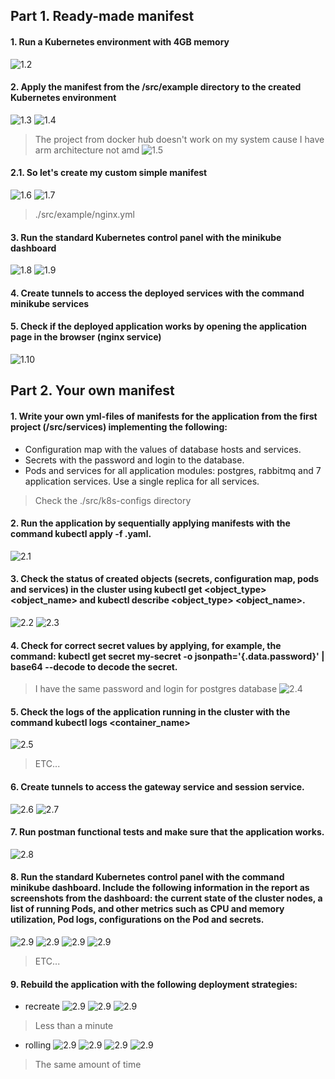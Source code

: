 ## Part 1. Ready-made manifest

#### 1. Run a Kubernetes environment with 4GB memory
![1.2](./images/part_1/1.2.png)

#### 2. Apply the manifest from the /src/example directory to the created Kubernetes environment
![1.3](./images/part_1/1.3.png)
![1.4](./images/part_1/1.4.png)

> The project from docker hub doesn't work on my system cause I have arm architecture not amd
![1.5](./images/part_1/1.5.png)
#### 2.1. So let's create my custom simple manifest
![1.6](./images/part_1/1.6.png)
![1.7](./images/part_1/1.7.png)
> ./src/example/nginx.yml

#### 3. Run the standard Kubernetes control panel with the minikube dashboard
![1.8](./images/part_1/1.8.png)
![1.9](./images/part_1/1.9.png)

#### 4. Create tunnels to access the deployed services with the command minikube services
#### 5. Check if the deployed application works by opening the application page in the browser (nginx service)
![1.10](./images/part_1/1.10.png)

## Part 2. Your own manifest

#### 1. Write your own yml-files of manifests for the application from the first project (/src/services) implementing the following:
- Configuration map with the values of database hosts and services.
- Secrets with the password and login to the database.
- Pods and services for all application modules: postgres, rabbitmq and 7 application services. Use a single replica for all services.
> Check the ./src/k8s-configs directory

#### 2. Run the application by sequentially applying manifests with the command kubectl apply -f <manifest>.yaml.
![2.1](./images/part_2/2.1.png)

#### 3. Check the status of created objects (secrets, configuration map, pods and services) in the cluster using kubectl get <object_type> <object_name> and kubectl describe <object_type> <object_name>. 
![2.2](./images/part_2/2.2.png)
![2.3](./images/part_2/2.3.png)

#### 4. Check for correct secret values by applying, for example, the command: kubectl get secret my-secret -o jsonpath='{.data.password}' | base64 --decode to decode the secret.
> I have the same password and login for postgres database 
![2.4](./images/part_2/2.4.png)

#### 5. Check the logs of the application running in the cluster with the command kubectl logs <container_name>
![2.5](./images/part_2/2.5.png)
> ETC...

#### 6. Create tunnels to access the gateway service and session service.
![2.6](./images/part_2/2.6.png)
![2.7](./images/part_2/2.7.png)

#### 7. Run postman functional tests and make sure that the application works.
![2.8](./images/part_2/2.8.png)

#### 8. Run the standard Kubernetes control panel with the command minikube dashboard. Include the following information in the report as screenshots from the dashboard: the current state of the cluster nodes, a list of running Pods, and other metrics such as CPU and memory utilization, Pod logs, configurations on the Pod and secrets.
![2.9](./images/part_2/2.9.png)
![2.9](./images/part_2/2.10.png)
![2.9](./images/part_2/2.11.png)
![2.9](./images/part_2/2.12.png)
> ETC... 

#### 9. Rebuild the application with the following deployment strategies:
- recreate
![2.9](./images/part_2/2.13.png)
![2.9](./images/part_2/2.14.png)
![2.9](./images/part_2/2.15.png)
> Less than a minute 
- rolling
![2.9](./images/part_2/2.16.png)
![2.9](./images/part_2/2.17.png)
![2.9](./images/part_2/2.18.png)
![2.9](./images/part_2/2.19.png)
> The same amount of time 